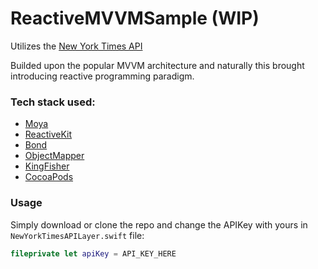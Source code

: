 # ReactiveMVVMSample (WIP)

Utilizes the [New York Times API](https://developer.nytimes.com)

Builded upon the popular MVVM architecture and naturally this brought introducing reactive programming paradigm.

### Tech stack used: 

- [Moya](https://github.com/Moya/Moya)
- [ReactiveKit](https://github.com/DeclarativeHub/ReactiveKit)
- [Bond](https://github.com/DeclarativeHub/Bond)
- [ObjectMapper](https://github.com/Hearst-DD/ObjectMapper)
- [KingFisher](https://github.com/onevcat/Kingfisher)
- [CocoaPods](https://github.com/CocoaPods/CocoaPods)


### Usage

Simply download or clone the repo and change the APIKey with yours in `NewYorkTimesAPILayer.swift` file:

```swift
fileprivate let apiKey = API_KEY_HERE
```

